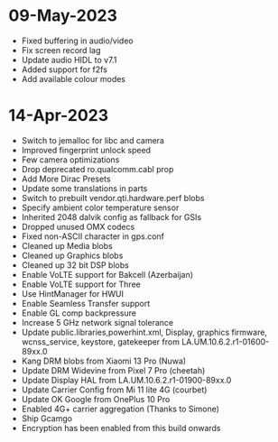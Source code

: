# 09-May-2023
- Fixed buffering in audio/video
- Fix screen record lag
- Update audio HIDL to v7.1
- Added support for f2fs
- Add available colour modes

# 14-Apr-2023
- Switch to jemalloc for libc and camera
- Improved fingerprint unlock speed
- Few camera optimizations
- Drop deprecated ro.qualcomm.cabl prop
- Add More Dirac Presets
- Update some translations in parts
- Switch to prebuilt vendor.qti.hardware.perf blobs
- Specify ambient color temperature sensor
- Inherited 2048 dalvik config as fallback for GSIs
- Dropped unused OMX codecs
- Fixed non-ASCII character in gps.conf
- Cleaned up Media blobs
- Cleaned up Graphics blobs
- Cleaned up 32 bit DSP blobs
- Enable VoLTE support for Bakcell (Azerbaijan)
- Enable VoLTE support for Three
- Use HintManager for HWUI
- Enable Seamless Transfer support
- Enable GL comp backpressure
- Increase 5 GHz network signal tolerance
- Update public.libraries,powerhint.xml,
Display, graphics firmware, wcnss_service, keystore, gatekeeper from LA.UM.10.6.2.r1-01600-89xx.0
- Kang DRM blobs from Xiaomi 13 Pro (Nuwa)
- Update DRM Widevine from Pixel 7 Pro (cheetah)
- Update Display HAL from LA.UM.10.6.2.r1-01900-89xx.0
- Update Carrier Config from Mi 11 lite 4G (courbet)
- Update OK Google from OnePlus 10 Pro
- Enabled 4G+ carrier aggregation (Thanks to Simone)
- Ship Gcamgo
- Encryption has been enabled from this build onwards


